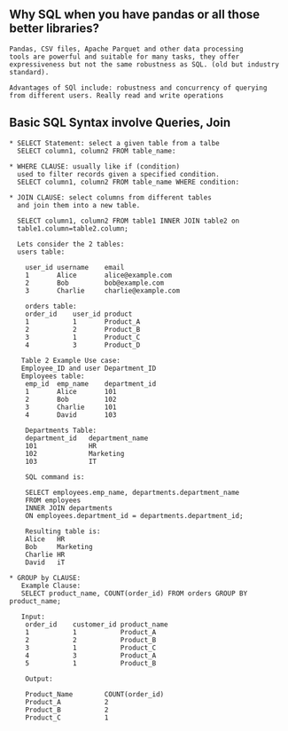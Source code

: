 ## Why SQL when you have pandas or all those better libraries?
    Pandas, CSV files, Apache Parquet and other data processing 
    tools are powerful and suitable for many tasks, they offer
    expressiveness but not the same robustness as SQL. (old but industry standard).

    Advantages of SQl include: robustness and concurrency of querying 
    from different users. Really read and write operations

## Basic SQL Syntax involve Queries, Join
    * SELECT Statement: select a given table from a talbe
      SELECT column1, column2 FROM table_name:
    
    * WHERE CLAUSE: usually like if (condition)
      used to filter records given a specified condition.
      SELECT column1, column2 FROM table_name WHERE condition:

    * JOIN CLAUSE: select columns from different tables
      and join them into a new table.
      
      SELECT column1, column2 FROM table1 INNER JOIN table2 on
      table1.column=table2.column;
      
      Lets consider the 2 tables:
      users table:

        user_id	username	email
        1	    Alice	    alice@example.com
        2	    Bob	        bob@example.com
        3   	Charlie	    charlie@example.com

        orders table:
        order_id	user_id	product
        1	        1	    Product_A
        2	        2	    Product_B
        3	        1	    Product_C
        4	        3	    Product_D
       
       Table 2 Example Use case:
       Employee_ID and user Department_ID
       Employees table:
        emp_id	emp_name	department_id
        1	    Alice	    101
        2	    Bob	        102
        3	    Charlie	    101
        4	    David	    103
       
        Departments Table:
        department_id	department_name
        101	            HR
        102	            Marketing
        103	            IT
        
        SQL command is:
        
        SELECT employees.emp_name, departments.department_name
        FROM employees
        INNER JOIN departments
        ON employees.department_id = departments.department_id;
        
        Resulting table is:
        Alice   HR
        Bob     Marketing
        Charlie HR
        David   iT

    * GROUP by CLAUSE:
       Example Clause:
       SELECT product_name, COUNT(order_id) FROM orders GROUP BY product_name;

       Input:
        order_id	customer_id	product_name
        1	        1	        Product_A
        2	        2	        Product_B
        3	        1	        Product_C
        4	        3	        Product_A
        5	        1	        Product_B

        Output:
        
        Product_Name        COUNT(order_id)
        Product_A           2
        Product_B           2
        Product_C           1
        
        
        